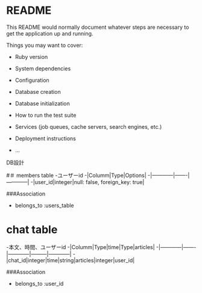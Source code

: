 # README

This README would normally document whatever steps are necessary to get the
application up and running.

Things you may want to cover:

* Ruby version

* System dependencies

* Configuration

* Database creation

* Database initialization

* How to run the test suite

* Services (job queues, cache servers, search engines, etc.)

* Deployment instructions

* ...

DB設計

#＃ members table
-ユーザーid
-|Columm|Type|Options|
-|————|——-|————|
-|user_id|integer|null: false, foreign_key: true|


###Association
- belongs_to :users_table

# chat table
-本文、時間、ユーザーid
-|Columm|Type|time|Type|articles|
-|――――|――-|――――|―――|――――|
-|chat_id|integer|time|string|articles|integer|user_id|

###Association
- belongs_to :user_id

